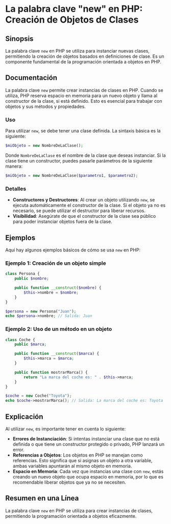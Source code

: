 <!--
Meta Description: # La palabra clave "new" en PHP: Creación de Objetos de Clases ## Sinopsis La palabra clave `new` en PHP se utiliza para instanciar nuevas clases, per...
Meta Keywords: new, php, clase, objetos, que
-->

# La palabra clave "new" en PHP: Creación de Objetos de Clases

## Sinopsis
La palabra clave `new` en PHP se utiliza para instanciar nuevas clases, permitiendo la creación de objetos basados en definiciones de clase. Es un componente fundamental de la programación orientada a objetos en PHP.

## Documentación
La palabra clave `new` permite crear instancias de clases en PHP. Cuando se utiliza, PHP reserva espacio en memoria para un nuevo objeto y llama al constructor de la clase, si está definido. Esto es esencial para trabajar con objetos y sus métodos y propiedades.

### Uso
Para utilizar `new`, se debe tener una clase definida. La sintaxis básica es la siguiente:

```php
$miObjeto = new NombreDeLaClase();
```

Donde `NombreDeLaClase` es el nombre de la clase que deseas instanciar. Si la clase tiene un constructor, puedes pasarle parámetros de la siguiente manera:

```php
$miObjeto = new NombreDeLaClase($parametro1, $parametro2);
```

### Detalles
- **Constructores y Destructores**: Al crear un objeto utilizando `new`, se ejecuta automáticamente el constructor de la clase. Si el objeto ya no es necesario, se puede utilizar el destructor para liberar recursos.
- **Visibilidad**: Asegúrate de que el constructor de la clase sea público para poder instanciar objetos fuera de la clase.

## Ejemplos
Aquí hay algunos ejemplos básicos de cómo se usa `new` en PHP:

### Ejemplo 1: Creación de un objeto simple
```php
class Persona {
    public $nombre;

    public function __construct($nombre) {
        $this->nombre = $nombre;
    }
}

$persona = new Persona("Juan");
echo $persona->nombre; // Salida: Juan
```

### Ejemplo 2: Uso de un método en un objeto
```php
class Coche {
    public $marca;

    public function __construct($marca) {
        $this->marca = $marca;
    }

    public function mostrarMarca() {
        return "La marca del coche es: " . $this->marca;
    }
}

$coche = new Coche("Toyota");
echo $coche->mostrarMarca(); // Salida: La marca del coche es: Toyota
```

## Explicación
Al utilizar `new`, es importante tener en cuenta lo siguiente:

- **Errores de Instanciación**: Si intentas instanciar una clase que no está definida o que tiene un constructor protegido o privado, PHP lanzará un error. 
- **Referencias a Objetos**: Los objetos en PHP se manejan como referencias. Esto significa que si asignas un objeto a otra variable, ambas variables apuntarán al mismo objeto en memoria.
- **Espacio en Memoria**: Cada vez que instancias una clase con `new`, estás creando un nuevo objeto que ocupa espacio en memoria, por lo que es recomendable liberar objetos que ya no se necesiten.

## Resumen en una Línea
La palabra clave `new` en PHP se utiliza para crear instancias de clases, permitiendo la programación orientada a objetos eficazmente.